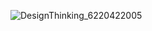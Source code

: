 ![DesignThinking_6220422005](https://user-images.githubusercontent.com/71859613/120895724-7fdbfa80-c648-11eb-9f70-539785cf3062.JPG)

